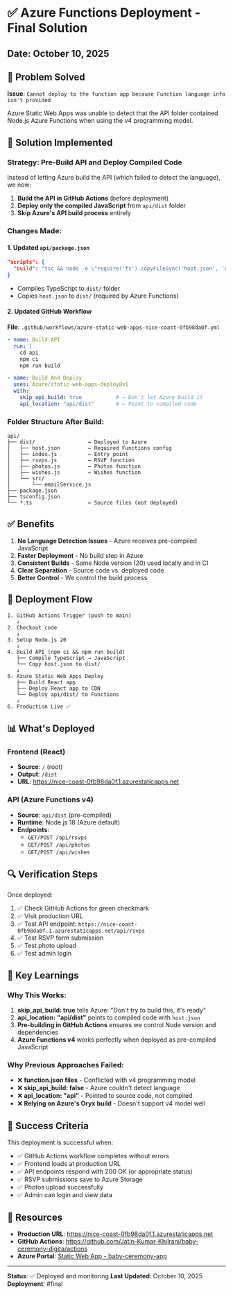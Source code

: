 # ✅ Azure Functions Deployment - Final Solution

## Date: October 10, 2025

## 🎯 Problem Solved

**Issue**: `Cannot deploy to the function app because Function language info isn't provided`

Azure Static Web Apps was unable to detect that the API folder contained Node.js Azure Functions when using the v4 programming model.

## 🔧 Solution Implemented

### Strategy: Pre-Build API and Deploy Compiled Code

Instead of letting Azure build the API (which failed to detect the language), we now:

1. **Build the API in GitHub Actions** (before deployment)
2. **Deploy only the compiled JavaScript** from `api/dist` folder  
3. **Skip Azure's API build process** entirely

### Changes Made:

#### 1. Updated `api/package.json`
```json
"scripts": {
  "build": "tsc && node -e \"require('fs').copyFileSync('host.json', 'dist/host.json')\""
}
```
- Compiles TypeScript to `dist/` folder
- Copies `host.json` to `dist/` (required by Azure Functions)

#### 2. Updated GitHub Workflow
**File**: `.github/workflows/azure-static-web-apps-nice-coast-0fb98da0f.yml`

```yaml
- name: Build API
  run: |
    cd api
    npm ci
    npm run build

- name: Build And Deploy
  uses: Azure/static-web-apps-deploy@v1
  with:
    skip_api_build: true           # ← Don't let Azure build it
    api_location: "api/dist"       # ← Point to compiled code
```

### Folder Structure After Build:

```
api/
├── dist/                 ← Deployed to Azure
│   ├── host.json         ← Required Functions config
│   ├── index.js          ← Entry point
│   ├── rsvps.js          ← RSVP function
│   ├── photos.js         ← Photos function
│   ├── wishes.js         ← Wishes function
│   └── src/
│       └── emailService.js
├── package.json
├── tsconfig.json
└── *.ts                  ← Source files (not deployed)
```

## ✅ Benefits

1. **No Language Detection Issues** - Azure receives pre-compiled JavaScript
2. **Faster Deployment** - No build step in Azure
3. **Consistent Builds** - Same Node version (20) used locally and in CI
4. **Clear Separation** - Source code vs. deployed code
5. **Better Control** - We control the build process

## 🚀 Deployment Flow

```
1. GitHub Actions Trigger (push to main)
   ↓
2. Checkout code
   ↓
3. Setup Node.js 20
   ↓
4. Build API (npm ci && npm run build)
   ├── Compile TypeScript → JavaScript
   └── Copy host.json to dist/
   ↓
5. Azure Static Web Apps Deploy
   ├── Build React app
   ├── Deploy React app to CDN
   └── Deploy api/dist/ to Functions
   ↓
6. Production Live ✅
```

## 📊 What's Deployed

### Frontend (React)
- **Source**: `/` (root)
- **Output**: `/dist`
- **URL**: https://nice-coast-0fb98da0f.1.azurestaticapps.net

### API (Azure Functions v4)
- **Source**: `api/dist` (pre-compiled)
- **Runtime**: Node.js 18 (Azure default)
- **Endpoints**:
  - `GET/POST /api/rsvps`
  - `GET/POST /api/photos`
  - `GET/POST /api/wishes`

## 🔍 Verification Steps

Once deployed:

1. ✅ Check GitHub Actions for green checkmark
2. ✅ Visit production URL
3. ✅ Test API endpoint: `https://nice-coast-0fb98da0f.1.azurestaticapps.net/api/rsvps`
4. ✅ Test RSVP form submission
5. ✅ Test photo upload
6. ✅ Test admin login

## 📝 Key Learnings

### Why This Works:

1. **skip_api_build: true** tells Azure: "Don't try to build this, it's ready"
2. **api_location: "api/dist"** points to compiled code with `host.json`
3. **Pre-building in GitHub Actions** ensures we control Node version and dependencies
4. **Azure Functions v4** works perfectly when deployed as pre-compiled JavaScript

### Why Previous Approaches Failed:

- ❌ **function.json files** - Conflicted with v4 programming model
- ❌ **skip_api_build: false** - Azure couldn't detect language
- ❌ **api_location: "api"** - Pointed to source code, not compiled
- ❌ **Relying on Azure's Oryx build** - Doesn't support v4 model well

## 🎉 Success Criteria

This deployment is successful when:

- ✅ GitHub Actions workflow completes without errors
- ✅ Frontend loads at production URL
- ✅ API endpoints respond with 200 OK (or appropriate status)
- ✅ RSVP submissions save to Azure Storage
- ✅ Photos upload successfully
- ✅ Admin can login and view data

## 🔗 Resources

- **Production URL**: https://nice-coast-0fb98da0f.1.azurestaticapps.net
- **GitHub Actions**: https://github.com/Jatin-Kumar-Khilrani/baby-ceremony-digita/actions
- **Azure Portal**: [Static Web App - baby-ceremony-app](https://portal.azure.com)

---

**Status**: ✅ Deployed and monitoring
**Last Updated**: October 10, 2025
**Deployment**: #final
